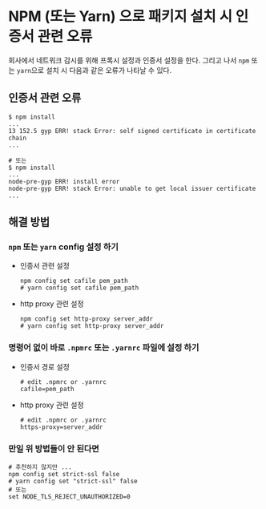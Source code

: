 # NPM (또는 Yarn) 으로 패키지 설치 시 인증서 관련 오류

회사에서 네트워크 감시를 위해 프록시 설정과 인증서 설정을 한다.
그리고 나서 `npm` 또는 `yarn`으로 설치 시 다음과 같은 오류가 나타날 수 있다.

## 인증서 관련 오류
```shell
$ npm install
...
13 152.5 gyp ERR! stack Error: self signed certificate in certificate chain
...

# 또는
$ npm install
...
node-pre-gyp ERR! install error
node-pre-gyp ERR! stack Error: unable to get local issuer certificate
...
```

## 해결 방법
### `npm` 또는 `yarn` config 설정 하기

- 인증서 관련 설정
    ```shell
    npm config set cafile pem_path 
    # yarn config set cafile pem_path
    ```
- http proxy 관련 설정
    ```shell
    npm config set http-proxy server_addr
    # yarn config set http-proxy server_addr
    ```

### 명령어 없이 바로 `.npmrc` 또는 `.yarnrc` 파일에 설정 하기

- 인증서 경로 설정
    ```dotenv
    # edit .npmrc or .yarnrc
    cafile=pem_path
    ```
- http proxy 관련 설정
    ```dotenv
    # edit .npmrc or .yarnrc
    https-proxy=server_addr
    ```
### 만일 위 방법들이 안 된다면
```shell
# 추천하지 않지만 ...
npm config set strict-ssl false
# yarn config set "strict-ssl" false
# 또는
set NODE_TLS_REJECT_UNAUTHORIZED=0
```
